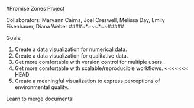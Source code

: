 #Promise Zones Project

Collaborators: Maryann Cairns, Joel Creswell, Melissa Day, Emily Eisenhauer, Diana Weber
####~*~*~*~*~*~*#####

Goals:
1. Create a data visualization for numerical data.  
2. Create a data visualization for qualitative data.  
3. Get more comfortable with version control for multiple users.  
4. Get more comfortable with scalable/reproducible workflows.
<<<<<<< HEAD
5. Create a meaningful visualization to express perceptions of environmental quality.  

Learn to merge documents!